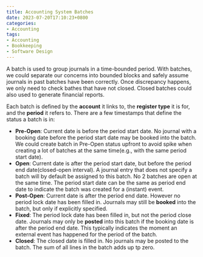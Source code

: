 ```yaml
---
title: Accounting System Batches
date: 2023-07-20T17:10:23+0800
categories:
- Accounting
tags: 
- Accounting
- Bookkeeping
- Software Design
---
```


A batch is used to group journals in a time-bounded period.
With batches, we could separate our concerns into bounded blocks and safely assume journals in past batches have been
correctly.
Once discrepancy happens, we only need to check bathes that have not closed.
Closed batches could also used to generate financial reports.

Each batch is defined by the **account** it links to, the **register type** it is for, and the **period** it refers to.
There are a few timestamps that define the status a batch is in:

* **Pre-Open**: Current date is before the period start date. No journal with a booking date before the period start
  date may be booked into the batch. We could create batch in Pre-Open status upfront to avoid spike when creating a lot
  of batches at the same time(e.g., with the same period start date).
* **Open**: Current date is after the period start date, but before the period end date(closed-open interval). A
  journal entry that does not specify a batch will by default be assigned to this batch. No 2 batches are open at the
  same time. The period start date can be the same as period end date to indicate the batch was created for a (instant)
  event.
* **Post-Open**: Current date is after the period end date. However no period lock date has been filled in. Journals may
  still be **booked** into the batch, but only if explicitly specified.
* **Fixed**: The period lock date has been filled in, but not the period close date. Journals may only be **posted**
  into this batch if the booking date is after the period end date. This typically indicates the moment an external
  event has happened for the period of the batch.
* **Closed**: The closed date is filled in. No journals may be posted to the batch. The sum of all lines in the batch
  adds up tp zero.
